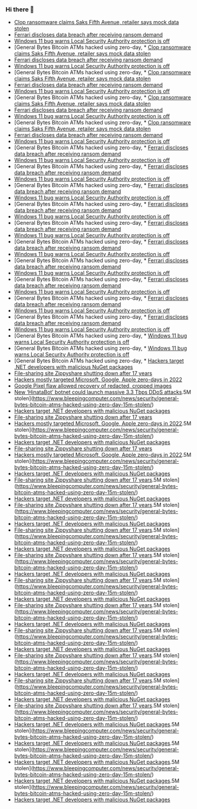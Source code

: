 ### Hi there 👋

<!--START_SECTION:feed-->
* [Clop ransomware claims Saks Fifth Avenue, retailer says mock data stolen](https://www.bleepingcomputer.com/news/security/clop-ransomware-claims-saks-fifth-avenue-retailer-says-mock-data-stolen/)
* [Ferrari discloses data breach after receiving ransom demand](https://www.bleepingcomputer.com/news/security/ferrari-discloses-data-breach-after-receiving-ransom-demand/)
* [Windows 11 bug warns Local Security Authority protection is off](https://www.bleepingcomputer.com/news/microsoft/windows-11-bug-warns-local-security-authority-protection-is-off/)
* [General Bytes Bitcoin ATMs hacked using zero-day, * [Clop ransomware claims Saks Fifth Avenue, retailer says mock data stolen](https://www.bleepingcomputer.com/news/security/clop-ransomware-claims-saks-fifth-avenue-retailer-says-mock-data-stolen/)
* [Ferrari discloses data breach after receiving ransom demand](https://www.bleepingcomputer.com/news/security/ferrari-discloses-data-breach-after-receiving-ransom-demand/)
* [Windows 11 bug warns Local Security Authority protection is off](https://www.bleepingcomputer.com/news/microsoft/windows-11-bug-warns-local-security-authority-protection-is-off/)
* [General Bytes Bitcoin ATMs hacked using zero-day, * [Clop ransomware claims Saks Fifth Avenue, retailer says mock data stolen](https://www.bleepingcomputer.com/news/security/clop-ransomware-claims-saks-fifth-avenue-retailer-says-mock-data-stolen/)
* [Ferrari discloses data breach after receiving ransom demand](https://www.bleepingcomputer.com/news/security/ferrari-discloses-data-breach-after-receiving-ransom-demand/)
* [Windows 11 bug warns Local Security Authority protection is off](https://www.bleepingcomputer.com/news/microsoft/windows-11-bug-warns-local-security-authority-protection-is-off/)
* [General Bytes Bitcoin ATMs hacked using zero-day, * [Clop ransomware claims Saks Fifth Avenue, retailer says mock data stolen](https://www.bleepingcomputer.com/news/security/clop-ransomware-claims-saks-fifth-avenue-retailer-says-mock-data-stolen/)
* [Ferrari discloses data breach after receiving ransom demand](https://www.bleepingcomputer.com/news/security/ferrari-discloses-data-breach-after-receiving-ransom-demand/)
* [Windows 11 bug warns Local Security Authority protection is off](https://www.bleepingcomputer.com/news/microsoft/windows-11-bug-warns-local-security-authority-protection-is-off/)
* [General Bytes Bitcoin ATMs hacked using zero-day, * [Clop ransomware claims Saks Fifth Avenue, retailer says mock data stolen](https://www.bleepingcomputer.com/news/security/clop-ransomware-claims-saks-fifth-avenue-retailer-says-mock-data-stolen/)
* [Ferrari discloses data breach after receiving ransom demand](https://www.bleepingcomputer.com/news/security/ferrari-discloses-data-breach-after-receiving-ransom-demand/)
* [Windows 11 bug warns Local Security Authority protection is off](https://www.bleepingcomputer.com/news/microsoft/windows-11-bug-warns-local-security-authority-protection-is-off/)
* [General Bytes Bitcoin ATMs hacked using zero-day, * [Ferrari discloses data breach after receiving ransom demand](https://www.bleepingcomputer.com/news/security/ferrari-discloses-data-breach-after-receiving-ransom-demand/)
* [Windows 11 bug warns Local Security Authority protection is off](https://www.bleepingcomputer.com/news/microsoft/windows-11-bug-warns-local-security-authority-protection-is-off/)
* [General Bytes Bitcoin ATMs hacked using zero-day, * [Ferrari discloses data breach after receiving ransom demand](https://www.bleepingcomputer.com/news/security/ferrari-discloses-data-breach-after-receiving-ransom-demand/)
* [Windows 11 bug warns Local Security Authority protection is off](https://www.bleepingcomputer.com/news/microsoft/windows-11-bug-warns-local-security-authority-protection-is-off/)
* [General Bytes Bitcoin ATMs hacked using zero-day, * [Ferrari discloses data breach after receiving ransom demand](https://www.bleepingcomputer.com/news/security/ferrari-discloses-data-breach-after-receiving-ransom-demand/)
* [Windows 11 bug warns Local Security Authority protection is off](https://www.bleepingcomputer.com/news/microsoft/windows-11-bug-warns-local-security-authority-protection-is-off/)
* [General Bytes Bitcoin ATMs hacked using zero-day, * [Ferrari discloses data breach after receiving ransom demand](https://www.bleepingcomputer.com/news/security/ferrari-discloses-data-breach-after-receiving-ransom-demand/)
* [Windows 11 bug warns Local Security Authority protection is off](https://www.bleepingcomputer.com/news/microsoft/windows-11-bug-warns-local-security-authority-protection-is-off/)
* [General Bytes Bitcoin ATMs hacked using zero-day, * [Ferrari discloses data breach after receiving ransom demand](https://www.bleepingcomputer.com/news/security/ferrari-discloses-data-breach-after-receiving-ransom-demand/)
* [Windows 11 bug warns Local Security Authority protection is off](https://www.bleepingcomputer.com/news/microsoft/windows-11-bug-warns-local-security-authority-protection-is-off/)
* [General Bytes Bitcoin ATMs hacked using zero-day, * [Ferrari discloses data breach after receiving ransom demand](https://www.bleepingcomputer.com/news/security/ferrari-discloses-data-breach-after-receiving-ransom-demand/)
* [Windows 11 bug warns Local Security Authority protection is off](https://www.bleepingcomputer.com/news/microsoft/windows-11-bug-warns-local-security-authority-protection-is-off/)
* [General Bytes Bitcoin ATMs hacked using zero-day, * [Ferrari discloses data breach after receiving ransom demand](https://www.bleepingcomputer.com/news/security/ferrari-discloses-data-breach-after-receiving-ransom-demand/)
* [Windows 11 bug warns Local Security Authority protection is off](https://www.bleepingcomputer.com/news/microsoft/windows-11-bug-warns-local-security-authority-protection-is-off/)
* [General Bytes Bitcoin ATMs hacked using zero-day, * [Ferrari discloses data breach after receiving ransom demand](https://www.bleepingcomputer.com/news/security/ferrari-discloses-data-breach-after-receiving-ransom-demand/)
* [Windows 11 bug warns Local Security Authority protection is off](https://www.bleepingcomputer.com/news/microsoft/windows-11-bug-warns-local-security-authority-protection-is-off/)
* [General Bytes Bitcoin ATMs hacked using zero-day, * [Ferrari discloses data breach after receiving ransom demand](https://www.bleepingcomputer.com/news/security/ferrari-discloses-data-breach-after-receiving-ransom-demand/)
* [Windows 11 bug warns Local Security Authority protection is off](https://www.bleepingcomputer.com/news/microsoft/windows-11-bug-warns-local-security-authority-protection-is-off/)
* [General Bytes Bitcoin ATMs hacked using zero-day, * [Ferrari discloses data breach after receiving ransom demand](https://www.bleepingcomputer.com/news/security/ferrari-discloses-data-breach-after-receiving-ransom-demand/)
* [Windows 11 bug warns Local Security Authority protection is off](https://www.bleepingcomputer.com/news/microsoft/windows-11-bug-warns-local-security-authority-protection-is-off/)
* [General Bytes Bitcoin ATMs hacked using zero-day, * [Windows 11 bug warns Local Security Authority protection is off](https://www.bleepingcomputer.com/news/microsoft/windows-11-bug-warns-local-security-authority-protection-is-off/)
* [General Bytes Bitcoin ATMs hacked using zero-day, * [Windows 11 bug warns Local Security Authority protection is off](https://www.bleepingcomputer.com/news/microsoft/windows-11-bug-warns-local-security-authority-protection-is-off/)
* [General Bytes Bitcoin ATMs hacked using zero-day, * [Hackers target .NET developers with malicious NuGet packages](https://www.bleepingcomputer.com/news/security/hackers-target-net-developers-with-malicious-nuget-packages/)
* [File-sharing site Zippyshare shutting down after 17 years](https://www.bleepingcomputer.com/news/technology/file-sharing-site-zippyshare-shutting-down-after-17-years/)
* [Hackers mostly targeted Microsoft, Google, Apple zero-days in 2022](https://www.bleepingcomputer.com/news/security/hackers-mostly-targeted-microsoft-google-apple-zero-days-in-2022/)
* [Google Pixel flaw allowed recovery of redacted, cropped images](https://www.bleepingcomputer.com/news/security/google-pixel-flaw-allowed-recovery-of-redacted-cropped-images/)
* [New ‘HinataBot’ botnet could launch massive 3.3 Tbps DDoS attacks](https://www.bleepingcomputer.com/news/security/new-hinatabot-botnet-could-launch-massive-33-tbps-ddos-attacks/).5M stolen](https://www.bleepingcomputer.com/news/security/general-bytes-bitcoin-atms-hacked-using-zero-day-15m-stolen/)
* [Hackers target .NET developers with malicious NuGet packages](https://www.bleepingcomputer.com/news/security/hackers-target-net-developers-with-malicious-nuget-packages/)
* [File-sharing site Zippyshare shutting down after 17 years](https://www.bleepingcomputer.com/news/technology/file-sharing-site-zippyshare-shutting-down-after-17-years/)
* [Hackers mostly targeted Microsoft, Google, Apple zero-days in 2022](https://www.bleepingcomputer.com/news/security/hackers-mostly-targeted-microsoft-google-apple-zero-days-in-2022/).5M stolen](https://www.bleepingcomputer.com/news/security/general-bytes-bitcoin-atms-hacked-using-zero-day-15m-stolen/)
* [Hackers target .NET developers with malicious NuGet packages](https://www.bleepingcomputer.com/news/security/hackers-target-net-developers-with-malicious-nuget-packages/)
* [File-sharing site Zippyshare shutting down after 17 years](https://www.bleepingcomputer.com/news/technology/file-sharing-site-zippyshare-shutting-down-after-17-years/)
* [Hackers mostly targeted Microsoft, Google, Apple zero-days in 2022](https://www.bleepingcomputer.com/news/security/hackers-mostly-targeted-microsoft-google-apple-zero-days-in-2022/).5M stolen](https://www.bleepingcomputer.com/news/security/general-bytes-bitcoin-atms-hacked-using-zero-day-15m-stolen/)
* [Hackers target .NET developers with malicious NuGet packages](https://www.bleepingcomputer.com/news/security/hackers-target-net-developers-with-malicious-nuget-packages/)
* [File-sharing site Zippyshare shutting down after 17 years](https://www.bleepingcomputer.com/news/technology/file-sharing-site-zippyshare-shutting-down-after-17-years/).5M stolen](https://www.bleepingcomputer.com/news/security/general-bytes-bitcoin-atms-hacked-using-zero-day-15m-stolen/)
* [Hackers target .NET developers with malicious NuGet packages](https://www.bleepingcomputer.com/news/security/hackers-target-net-developers-with-malicious-nuget-packages/)
* [File-sharing site Zippyshare shutting down after 17 years](https://www.bleepingcomputer.com/news/technology/file-sharing-site-zippyshare-shutting-down-after-17-years/).5M stolen](https://www.bleepingcomputer.com/news/security/general-bytes-bitcoin-atms-hacked-using-zero-day-15m-stolen/)
* [Hackers target .NET developers with malicious NuGet packages](https://www.bleepingcomputer.com/news/security/hackers-target-net-developers-with-malicious-nuget-packages/)
* [File-sharing site Zippyshare shutting down after 17 years](https://www.bleepingcomputer.com/news/technology/file-sharing-site-zippyshare-shutting-down-after-17-years/).5M stolen](https://www.bleepingcomputer.com/news/security/general-bytes-bitcoin-atms-hacked-using-zero-day-15m-stolen/)
* [Hackers target .NET developers with malicious NuGet packages](https://www.bleepingcomputer.com/news/security/hackers-target-net-developers-with-malicious-nuget-packages/)
* [File-sharing site Zippyshare shutting down after 17 years](https://www.bleepingcomputer.com/news/technology/file-sharing-site-zippyshare-shutting-down-after-17-years/).5M stolen](https://www.bleepingcomputer.com/news/security/general-bytes-bitcoin-atms-hacked-using-zero-day-15m-stolen/)
* [Hackers target .NET developers with malicious NuGet packages](https://www.bleepingcomputer.com/news/security/hackers-target-net-developers-with-malicious-nuget-packages/)
* [File-sharing site Zippyshare shutting down after 17 years](https://www.bleepingcomputer.com/news/technology/file-sharing-site-zippyshare-shutting-down-after-17-years/).5M stolen](https://www.bleepingcomputer.com/news/security/general-bytes-bitcoin-atms-hacked-using-zero-day-15m-stolen/)
* [Hackers target .NET developers with malicious NuGet packages](https://www.bleepingcomputer.com/news/security/hackers-target-net-developers-with-malicious-nuget-packages/)
* [File-sharing site Zippyshare shutting down after 17 years](https://www.bleepingcomputer.com/news/technology/file-sharing-site-zippyshare-shutting-down-after-17-years/).5M stolen](https://www.bleepingcomputer.com/news/security/general-bytes-bitcoin-atms-hacked-using-zero-day-15m-stolen/)
* [Hackers target .NET developers with malicious NuGet packages](https://www.bleepingcomputer.com/news/security/hackers-target-net-developers-with-malicious-nuget-packages/)
* [File-sharing site Zippyshare shutting down after 17 years](https://www.bleepingcomputer.com/news/technology/file-sharing-site-zippyshare-shutting-down-after-17-years/).5M stolen](https://www.bleepingcomputer.com/news/security/general-bytes-bitcoin-atms-hacked-using-zero-day-15m-stolen/)
* [Hackers target .NET developers with malicious NuGet packages](https://www.bleepingcomputer.com/news/security/hackers-target-net-developers-with-malicious-nuget-packages/)
* [File-sharing site Zippyshare shutting down after 17 years](https://www.bleepingcomputer.com/news/technology/file-sharing-site-zippyshare-shutting-down-after-17-years/).5M stolen](https://www.bleepingcomputer.com/news/security/general-bytes-bitcoin-atms-hacked-using-zero-day-15m-stolen/)
* [Hackers target .NET developers with malicious NuGet packages](https://www.bleepingcomputer.com/news/security/hackers-target-net-developers-with-malicious-nuget-packages/)
* [File-sharing site Zippyshare shutting down after 17 years](https://www.bleepingcomputer.com/news/technology/file-sharing-site-zippyshare-shutting-down-after-17-years/).5M stolen](https://www.bleepingcomputer.com/news/security/general-bytes-bitcoin-atms-hacked-using-zero-day-15m-stolen/)
* [Hackers target .NET developers with malicious NuGet packages](https://www.bleepingcomputer.com/news/security/hackers-target-net-developers-with-malicious-nuget-packages/)
* [File-sharing site Zippyshare shutting down after 17 years](https://www.bleepingcomputer.com/news/technology/file-sharing-site-zippyshare-shutting-down-after-17-years/).5M stolen](https://www.bleepingcomputer.com/news/security/general-bytes-bitcoin-atms-hacked-using-zero-day-15m-stolen/)
* [Hackers target .NET developers with malicious NuGet packages](https://www.bleepingcomputer.com/news/security/hackers-target-net-developers-with-malicious-nuget-packages/).5M stolen](https://www.bleepingcomputer.com/news/security/general-bytes-bitcoin-atms-hacked-using-zero-day-15m-stolen/)
* [Hackers target .NET developers with malicious NuGet packages](https://www.bleepingcomputer.com/news/security/hackers-target-net-developers-with-malicious-nuget-packages/).5M stolen](https://www.bleepingcomputer.com/news/security/general-bytes-bitcoin-atms-hacked-using-zero-day-15m-stolen/)
* [Hackers target .NET developers with malicious NuGet packages](https://www.bleepingcomputer.com/news/security/hackers-target-net-developers-with-malicious-nuget-packages/).5M stolen](https://www.bleepingcomputer.com/news/security/general-bytes-bitcoin-atms-hacked-using-zero-day-15m-stolen/)
* [Hackers target .NET developers with malicious NuGet packages](https://www.bleepingcomputer.com/news/security/hackers-target-net-developers-with-malicious-nuget-packages/).5M stolen](https://www.bleepingcomputer.com/news/security/general-bytes-bitcoin-atms-hacked-using-zero-day-15m-stolen/)
* [Hackers target .NET developers with malicious NuGet packages](https://www.bleepingcomputer.com/news/security/hackers-target-net-developers-with-malicious-nuget-packages/)
<!--END_SECTION:feed-->

<!--
**frankenk/frankenk** is a ✨ _special_ ✨ repository because its `README.md` (this file) appears on your GitHub profile.

Here are some ideas to get you started:

- 🔭 I’m currently working on ...
- 🌱 I’m currently learning ...
- 👯 I’m looking to collaborate on ...
- 🤔 I’m looking for help with ...
- 💬 Ask me about ...
- 📫 How to reach me: ...
- 😄 Pronouns: ...
- ⚡ Fun fact: ...
-->



